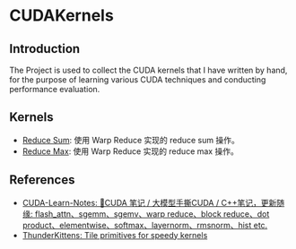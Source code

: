 # CUDAKernels

## Introduction

The Project is used to collect the CUDA kernels that I have written by hand, for the purpose of learning various CUDA techniques and conducting performance evaluation.

## Kernels
- [Reduce Sum](src/kernels/reduce.cu): 使用 Warp Reduce 实现的 reduce sum 操作。
- [Reduce Max](src/kernels/reduce.cu): 使用 Warp Reduce 实现的 reduce max 操作。

## References
- [CUDA-Learn-Notes: 🎉CUDA 笔记 / 大模型手撕CUDA / C++笔记，更新随缘: flash_attn、sgemm、sgemv、warp reduce、block reduce、dot product、elementwise、softmax、layernorm、rmsnorm、hist etc.](https://github.com/DefTruth/CUDA-Learn-Notes)
- [ThunderKittens: Tile primitives for speedy kernels](https://github.com/HazyResearch/ThunderKittens)